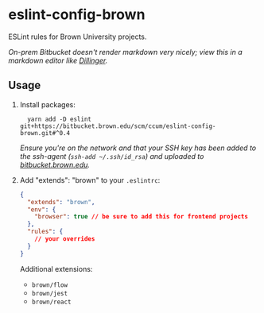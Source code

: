 # eslint-config-brown

ESLint rules for Brown University projects.

_On-prem Bitbucket doesn't render markdown very nicely; view this in a markdown editor like [Dillinger](https://dillinger.io/)._

## Usage

1. Install packages:

   ```
     yarn add -D eslint git+https://bitbucket.brown.edu/scm/ccum/eslint-config-brown.git#^0.4
   ```

   _Ensure you're on the network and that your SSH key has been added to the ssh-agent (`ssh-add ~/.ssh/id_rsa`) and uploaded to [bitbucket.brown.edu](https://bitbucket.brown.edu/plugins/servlet/ssh/account/keys)._

2. Add "extends": "brown" to your `.eslintrc`:

   ```json
   {
     "extends": "brown",
     "env": {
       "browser": true // be sure to add this for frontend projects
     },
     "rules": {
       // your overrides
     }
   }
   ```

   Additional extensions:

   - `brown/flow`
   - `brown/jest`
   - `brown/react`
